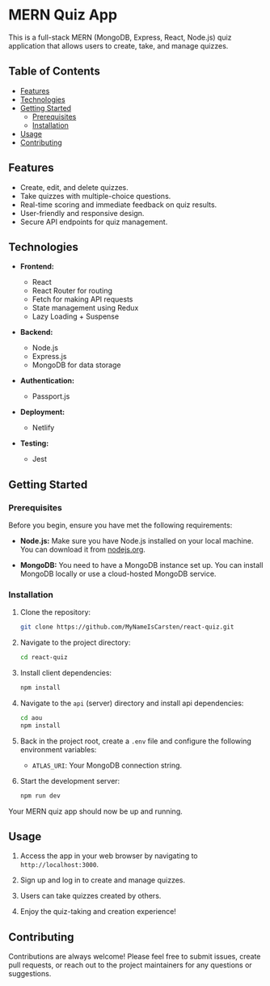 # MERN Quiz App

This is a full-stack MERN (MongoDB, Express, React, Node.js) quiz application that allows users to create, take, and manage quizzes.

## Table of Contents

- [Features](#features)
- [Technologies](#technologies)
- [Getting Started](#getting-started)
  - [Prerequisites](#prerequisites)
  - [Installation](#installation)
- [Usage](#usage)
- [Contributing](#contributing)

## Features

- Create, edit, and delete quizzes.
- Take quizzes with multiple-choice questions.
- Real-time scoring and immediate feedback on quiz results.
- User-friendly and responsive design.
- Secure API endpoints for quiz management.

## Technologies

- **Frontend:**
  - React
  - React Router for routing
  - Fetch for making API requests
  - State management using Redux
  - Lazy Loading + Suspense

- **Backend:**
  - Node.js
  - Express.js
  - MongoDB for data storage

- **Authentication:**
  - Passport.js

- **Deployment:**
  - Netlify

- **Testing:**
  - Jest

## Getting Started

### Prerequisites

Before you begin, ensure you have met the following requirements:

- **Node.js:** Make sure you have Node.js installed on your local machine. You can download it from [nodejs.org](https://nodejs.org/).

- **MongoDB:** You need to have a MongoDB instance set up. You can install MongoDB locally or use a cloud-hosted MongoDB service.

### Installation

1. Clone the repository:

   ```bash
   git clone https://github.com/MyNameIsCarsten/react-quiz.git
   ```

2. Navigate to the project directory:

   ```bash
   cd react-quiz
   ```

3. Install client dependencies:

   ```bash
   npm install
   ```

4. Navigate to the `api` (server) directory and install api dependencies:

   ```bash
   cd aou
   npm install
   ```

5. Back in the project root, create a `.env` file and configure the following environment variables:

   - `ATLAS_URI`: Your MongoDB connection string.

6. Start the development server:

   ```bash
   npm run dev
   ```

Your MERN quiz app should now be up and running.

## Usage

1. Access the app in your web browser by navigating to `http://localhost:3000`.

2. Sign up and log in to create and manage quizzes.

3. Users can take quizzes created by others.

4. Enjoy the quiz-taking and creation experience!


## Contributing

Contributions are always welcome! Please feel free to submit issues, create pull requests, or reach out to the project maintainers for any questions or suggestions.

